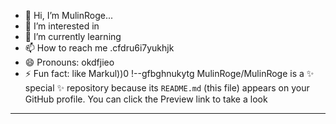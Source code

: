 - 👋 Hi, I’m MulinRoge...
- 👀 I’m interested in 
- 🌱 I’m currently learning
- 📫 How to reach me .cfdru6i7yukhjk
- 😄 Pronouns: okdfjieo
- ⚡ Fun fact: like Markul))0
!--gfbghnukytg
MulinRoge/MulinRoge is a ✨ special ✨ repository because its `README.md` (this file) appears on your GitHub profile.
You can click the Preview link to take a look 
---
